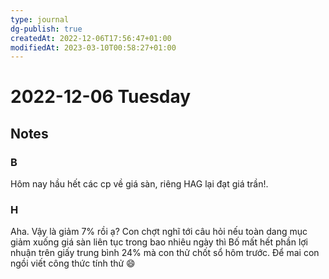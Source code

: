 ```yaml
---
type: journal
dg-publish: true
createdAt: 2022-12-06T17:56:47+01:00
modifiedAt: 2023-03-10T00:58:27+01:00
---
```

# 2022-12-06 Tuesday

## Notes

### B

Hôm nay hầu hết các cp về giá sàn, riêng HAG lại đạt giá trần!.

### H

Aha. Vậy là giảm 7% rồi ạ? Con chợt nghĩ tới câu hỏi nếu toàn dang mục giảm xuống giá sàn liên tục trong bao nhiêu ngày thì Bố mất hết phần lợi nhuận trên giấy trung bình 24% mà con thử chốt sổ hôm trước. Để mai con ngồi viết công thức tính thử 😄